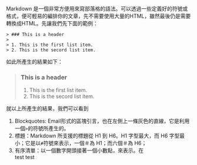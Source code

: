 Markdown  是一個非常方便用來寫部落格的語法。可以透過一些定義好的符號或格式，便可輕易的編排你的文章，先不需要使用大量的HTML，雖然最後仍是需要轉換成HTML。先讓我們先下面的範例：

    > ### This is a header
    > 
    > 1. This is the first list item.
    > 2. This is the secord list item.

如此所產生的結果如下：

> ### This is a header
> 
> 1. This is the first list item.
> 2. This is the secord list item.

就以上所產生的結果，我們可以看到

1. Blockquotes: Email形式的區塊引言，也在左側上一條灰色的直線，它是利用一個<code>&gt;</code>的符號所產生的。
2. 標題：Markdown 所支援的標題從 H1 到 H6。H1 字型最大，而 H6 字型最小；它是以<code>#</code>符號來表示，一個＃為 H1；而六個＃為 H6；
3. 有序清單：以一個數字開頭接著一個小數點，來表示。在	
    test
    test
